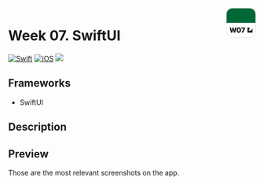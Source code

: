 <!-- Header -->
<img src="../Assets/W07_AppIcon.png" width="60" align="right"/>
<h1>Week 07. SwiftUI</h1>

[![Swift](https://img.shields.io/badge/Swift-5.0-orange.svg?longCache=true&style=flat&logo=swift)](https://www.swift.org)
[![iOS](https://img.shields.io/badge/iOS-13.5+-lightgrey.svg?longCache=true&?style=flat&logo=apple)](https://developer.apple.com/ios/)
[![](https://img.shields.io/badge/-@BEstelrichS-00ACEE.svg?style=social&logo=twitter)](https://twitter.com/BEstelrichS)


<!-- Body -->
## Frameworks
- SwiftUI


## Description


## Preview
Those are the most relevant screenshots on the app.



<!-- Footer -->